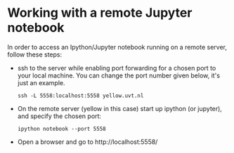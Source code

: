 # Working with a remote Jupyter notebook

In order to access an Ipython/Jupyter notebook running on a remote
server, follow these steps:

- ssh to the server while enabling port forwarding for a chosen port
  to your local machine. You can change the port number given below,
  it's just an example.

      ssh -L 5558:localhost:5558 yellow.uvt.nl

- On the remote server (yellow in this case) start up ipython (or
  jupyter), and specify the chosen port:

      ipython notebook --port 5558

- Open a browser and go to http://localhost:5558/
